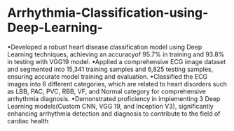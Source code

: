 # Arrhythmia-Classification-using-Deep-Learning-

•Developed a robust heart disease classification model using Deep Learning techniques, achieving an
accuracyof 95.7% in training and 93.8% in testing with VGG19 model.
•Applied a comprehensive ECG image dataset and segmented into 15,341 training samples and 6,825 testing
samples, ensuring accurate model training and evaluation.
•Classified the ECG images into 6 different categories, which are related to heart disorders such as LBB, PAC,
PVC, RBB, VF, and Normal category for comprehensive arrhythmia diagnosis.
•Demonstrated proficiency in implementing 3 Deep Learning models(Custom CNN, VGG 19, and Inception
V3), significantly enhancing arrhythmia detection and diagnosis to contribute to the field of cardiac health
